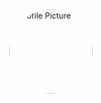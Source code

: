 <div style="display: flex; max-width: 800px; margin: 0 auto; padding: 20px;">
  <div style="flex: 0 0 200px; text-align: left;">
    <img src="https://github.com/rodrigonicolau/rodrigonicolau.github.io/blob/main/profile.jpg?raw=true" alt="Profile Picture" width="150" style="border-radius: 50%; aspect-ratio: 1 / 1; object-fit: cover; margin-bottom: 20px;">
  </div>
</div>
